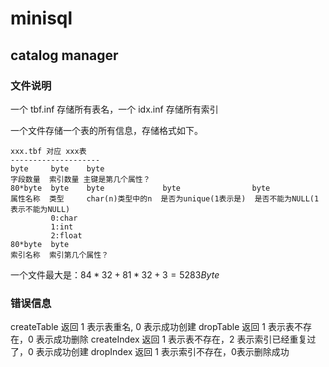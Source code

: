 # minisql

## catalog manager

### 文件说明

一个 tbf.inf 存储所有表名，一个 idx.inf 存储所有索引

一个文件存储一个表的所有信息，存储格式如下。

```
xxx.tbf 对应 xxx表
--------------------
byte     byte    byte
字段数量  索引数量 主键是第几个属性？
80*byte  byte    byte             byte                byte
属性名称  类型     char(n)类型中的n  是否为unique(1表示是)  是否不能为NULL(1表示不能为NULL)
         0:char
         1:int
         2:float
80*byte  byte
索引名称  索引第几个属性？
```

一个文件最大是：$84*32+81*32+3=5283 Byte$

### 错误信息
createTable 返回 1 表示表重名, 0 表示成功创建
dropTable   返回 1 表示表不存在，0 表示成功删除
createIndex 返回 1 表示表不存在，2 表示索引已经重复过了，0 表示成功创建
dropIndex   返回 1 表示索引不存在，0表示删除成功